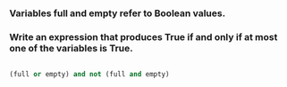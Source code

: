 ### Variables full and empty refer to Boolean values. 
### Write an expression that produces True if and only if at most one of the variables is True.

```python

(full or empty) and not (full and empty)

```